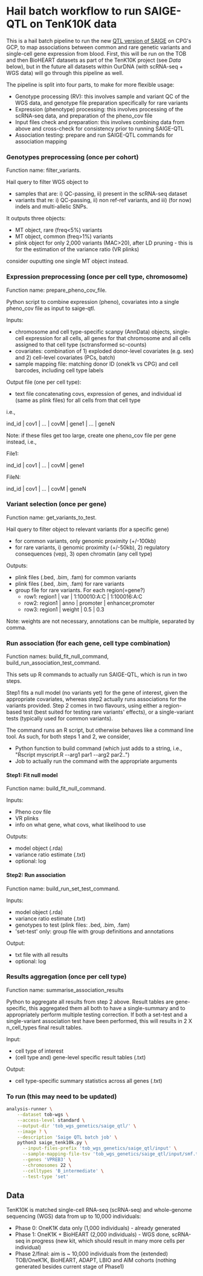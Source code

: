 # Hail batch workflow to run SAIGE-QTL on TenK10K data

This is a hail batch pipeline to run the new [QTL version of SAIGE](https://github.com/weizhou0/qtl) on CPG's GCP, to map associations between common and rare genetic variants and single-cell gene expression from blood.
First, this will be run on the TOB and then BioHEART datasets as part of the TenK10K project (see *Data* below), but in the future all datasets within OurDNA (with scRNA-seq + WGS data) will go through this pipeline as well.

The pipeline is split into four parts, to make for more flexible usage:

* Genotype processing (RV): this involves sample and variant QC of the WGS data, and genotype file preparation specifically for rare variants
* Expression (phenotype) processing: this involves processing of the scRNA-seq data, and preparation of the pheno_cov file
* Input files check and preparation: this involves combining data from above and cross-check for consistency prior to running SAIGE-QTL
* Association testing: prepare and run SAIGE-QTL commands for association mapping

<!-- * **Plan A**: at present, just adapting our [CellRegMap Hail batch pipeline](https://github.com/populationgenomics/cellregmap-pipeline/blob/main/batch.py) hoping it can run R / external code smoothly.
* **Plan A**: at present, just adapting our [CellRegMap Hail batch pipeline](https://github.com/populationgenomics/cellregmap-pipeline/blob/main/batch.py) hoping it can run R / external code smoothly.
* **Plan B**: if that fails, we may need to adapt [Konrad K's UKBB exomes analysis github](https://github.com/Nealelab/ukb_exomes), underlying [this paper](https://www.sciencedirect.com/science/article/pii/S2666979X22001100), or at least using [these python wrappers for SAIGE](https://github.com/Nealelab/ukb_common/blob/master/utils/saige_pipeline.py).

## Plan A -->

### Genotypes preprocessing (once per cohort)

Function name: filter_variants.

Hail query to filter WGS object to

* samples that are: i) QC-passing, ii) present in the scRNA-seq dataset
* variants that re: i) QC-passing, ii) non ref-ref variants, and iii) (for now) indels and multi-allelic SNPs.

It outputs three objects:

* MT object, rare (freq<5%) variants
* MT object, common (freq>1%) variants
* plink object for only 2,000 variants (MAC>20), after LD pruning - this is for the estimation of the variance ratio (VR plinks)

consider ouputting one single MT object instead.
<!-- # skip for now - unrelated individuals
* SAIGE R script to create sparse GRM
  * just once for all individuals, all variants after LD-pruning, and MAF>1% -->

### Expression preprocessing (once per cell type, chromosome)

Function name: prepare_pheno_cov_file.

Python script to combine expression (pheno), covariates into a single pheno_cov file as input to saige-qtl.

Inputs:

* chromosome and cell type-specific scanpy (AnnData) objects, single-cell expression for all cells, all genes for that chromosome and all cells assigned to that cell type (sctransformed sc-counts)
* covariates: combination of 1) exploded donor-level covariates (e.g. sex) and 2) cell-level covariates (PCs, batch)
* sample mapping file: matching donor ID (onek1k vs CPG) and cell barcodes, including cell type labels

Output file (one per cell type):

* text file concatenating covs, expression of genes, and individual id (same as plink files) for all cells from that cell type

i.e.,

ind_id | cov1 | ... | covM | gene1 | ... | geneN

Note: if these files get too large, create one pheno_cov file per gene instead, i.e.,

File1:

ind_id | cov1 | ... | covM | gene1

FileN:

ind_id | cov1 | ... | covM | geneN

### Variant selection (once per gene)

Function name: get_variants_to_test.

Hail query to filter object to relevant variants (for a specific gene)

* for common variants, only genomic proximity (+/-100kb)
* for rare variants, i) genomic proximity (+/-50kb), 2) regulatory consequences (vep), 3) open chromatin (any cell type)

Outputs:

* plink files (.bed, .bim, .fam) for common variants
* plink files (.bed, .bim, .fam) for rare variants
* group file for rare variants. For each region(=gene?)
  * row1: region1 | var    | 1:100010:A:C | 1:100016:A:C
  * row2: region1 | anno   | promoter     | enhancer,promoter
  * row3: region1 | weight | 0.5          | 0.3

Note: weights are not necessary, annotations can be multiple, separated by comma.

### Run association (for each gene, cell type combination)

Function names: build_fit_null_command, build_run_association_test_command.

This sets up R commands to actually run SAIGE-QTL, which is run in two steps.

Step1 fits a null model (no variants yet) for the gene of interest, given the appropriate covariates, whereas step2 actually runs associations for the variants provided.
Step 2 comes in two flavours, using either a region-based test (best suited for testing rare variants' effects), or a single-variant tests (typically used for common variants).

The command runs an R script, but otherwise behaves like a command line tool.
As such, for both steps 1 and 2, we consider,

  * Python function to build command (which just adds to a string, i.e., "Rscript myscript.R --arg1 par1 --arg2 par2..")
  * Job to actually run the command with the appropriate arguments

#### Step1: Fit null model

Function name: build_fit_null_command.

Inputs:

* Pheno cov file
* VR plinks
* info on what gene, what covs, what likelihood to use

Outputs:

* model object (.rda)
* variance ratio estimate (.txt)
* optional: log

#### Step2: Run association

Function name: build_run_set_test_command.

Inputs:

* model object (.rda)
* variance ratio estimate (.txt)
* genotypes to test (plink files: .bed, .bim, .fam)
* 'set-test' only: group file with group definitions and annotations

Output:

* txt file with all results
* optional: log

### Results aggregation (once per cell type)

Function name: summarise_association_results

Python to aggregate all results from step 2 above.
Result tables are gene-specific, this aggregated them all both to have a single-summary and to appropriately perform multiple testing correction.
If both a set-test and a single-variant association test have been performed, this will results in 2 X n_cell_types final result tables.

Input:

* cell type of interest
* (cell type and) gene-level specific result tables (.txt)

Output:

* cell type-specific summary statistics across all genes (.txt)

### To run (this may need to be updated)

```bash
analysis-runner \
    --dataset tob-wgs \
    --access-level standard \
    --output-dir 'tob_wgs_genetics/saige_qtl/' \
    --image ? \
    --description 'Saige QTL batch job' \
    python3 saige_tenk10k.py \
      --input-files-prefix 'tob_wgs_genetics/saige_qtl/input' \
      --sample-mapping-file-tsv 'tob_wgs_genetics/saige_qtl/input/smf.tsv' \
      --genes 'VPREB3' \
      --chromosomes 22 \
      --celltypes 'B_intermediate' \
      --test-type 'set'
```

## Data

TenK10K is matched single-cell RNA-seq (scRNA-seq) and whole-genome sequencing (WGS) data from up to 10,000 individuals:

* Phase 0: OneK1K data only (1,000 individuals) - already generated
* Phase 1: OneK1K + BioHEART (2,000 individuals) - WGS done, scRNA-seq in progress (new kit, which should result in many more cells per individual)
* Phase 2/final: aim is ~ 10,000 individuals from the (extended) TOB/OneK1K, BioHEART, ADAPT, LBIO and AIM cohorts (nothing generated besides current stage of Phase1)
